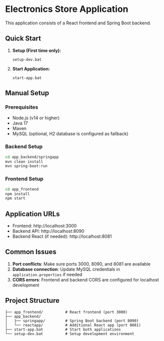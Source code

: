 # Electronics Store Application

This application consists of a React frontend and Spring Boot backend.

## Quick Start

1. **Setup (First time only):**
   ```
   setup-dev.bat
   ```

2. **Start Application:**
   ```
   start-app.bat
   ```

## Manual Setup

### Prerequisites
- Node.js (v14 or higher)
- Java 17
- Maven
- MySQL (optional, H2 database is configured as fallback)

### Backend Setup
```bash
cd app_backend/springapp
mvn clean install
mvn spring-boot:run
```

### Frontend Setup
```bash
cd app_frontend
npm install
npm start
```

## Application URLs
- Frontend: http://localhost:3000
- Backend API: http://localhost:8090
- Backend React (if needed): http://localhost:8081

## Common Issues

1. **Port conflicts**: Make sure ports 3000, 8090, and 8081 are available
2. **Database connection**: Update MySQL credentials in `application.properties` if needed
3. **CORS errors**: Frontend and backend CORS are configured for localhost development

## Project Structure
```
├── app_frontend/          # React frontend (port 3000)
├── app_backend/
│   ├── springapp/         # Spring Boot backend (port 8090)
│   └── reactapp/          # Additional React app (port 8081)
├── start-app.bat          # Start both applications
└── setup-dev.bat          # Setup development environment
```